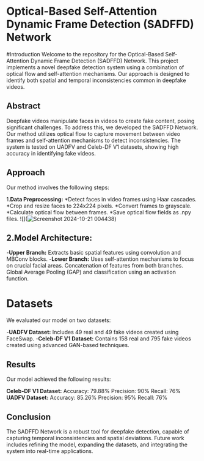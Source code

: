 # Optical-Based Self-Attention Dynamic Frame Detection (SADFFD) Network
#Introduction
Welcome to the repository for the Optical-Based Self-Attention Dynamic Frame Detection (SADFFD) Network. This project implements a novel deepfake detection system using a combination of optical flow and self-attention mechanisms. Our approach is designed to identify both spatial and temporal inconsistencies common in deepfake videos.

## Abstract
Deepfake videos manipulate faces in videos to create fake content, posing significant challenges. To address this, we developed the SADFFD Network. Our method utilizes optical flow to capture movement between video frames and self-attention mechanisms to detect inconsistencies. The system is tested on UADFV and Celeb-DF V1 datasets, showing high accuracy in identifying fake videos.

## Approach
Our method involves the following steps:

1.**Data Preprocessing:**
*Detect faces in video frames using Haar cascades.
*Crop and resize faces to 224x224 pixels.
*Convert frames to grayscale.
*Calculate optical flow between frames.
*Save optical flow fields as .npy files. 
![](![Screenshot 2024-10-21 004438](https://github.com/user-attachments/assets/81b01840-db7e-4b24-876f-0eb46f0b4a7c))
## 2.Model Architecture:

-**Upper Branch:** Extracts basic spatial features using convolution and MBConv blocks.
-**Lower Branch:** Uses self-attention mechanisms to focus on crucial facial areas.
Concatenation of features from both branches.
Global Average Pooling (GAP) and classification using an activation function.
# Datasets
We evaluated our model on two datasets:

-**UADFV Dataset:** Includes 49 real and 49 fake videos created using FaceSwap.
-**Celeb-DF V1 Dataset:** Contains 158 real and 795 fake videos created using advanced GAN-based techniques.
## Results
Our model achieved the following results:

**Celeb-DF V1 Dataset:**
Accuracy: 79.88%
Precision: 90%
Recall: 76%
**UADFV Dataset:**
Accuracy: 85.26%
Precision: 95%
Recall: 76%
## Conclusion
The SADFFD Network is a robust tool for deepfake detection, capable of capturing temporal inconsistencies and spatial deviations. Future work includes refining the model, expanding the datasets, and integrating the system into real-time applications.
